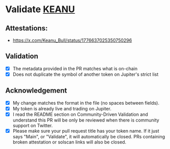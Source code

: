 # Validate [KEANU](https://solscan.io/token/AdTqNaPieJhNzNWNf1bTi7ffbmFty71TX7zeFxxvrFgg)

## Attestations:
- https://x.com/Keanu_Bull/status/1776637025350750296

## Validation
- [x] The metadata provided in the PR matches what is on-chain
- [x] Does not duplicate the symbol of another token on Jupiter's strict list 

## Acknowledgement
- [x] My change matches the format in the file (no spaces between fields).
- [x] My token is already live and trading on Jupiter.
- [x] I read the README section on Community-Driven Validation and understand this PR will be only be reviewed when there is community support on Twitter.
- [x] Please make sure your pull request title has your token name. If it just says "Main", or "Validate", it will automatically be closed. PRs containing broken attestation or solscan links will also be closed.